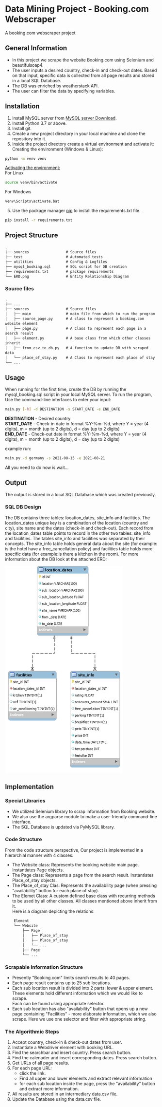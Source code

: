 Data Mining Project - Booking.com Webscraper
============================  
A booking.com webscraper project 
## General Information
- In this project we scrape the website Booking.com using Selenium and beautifulsoap4.
- The user inputs a desired country, check-in and check-out dates. Based on that input, specific data is collected from all page results and stored in a local SQL Database.
- The DB was enriched by weatherstack API.
- The user can filter the data by specifying variables.

## Installation
1. Install MySQL server from [MySQL server Download](https://dev.mysql.com/downloads/mysql/).
2. Install Python 3.7 or above.
3. Install git.
4. Create a new project directory in your local machine and clone the repository into it.
5. Inside the project directory create a virtual environment and activate it:    
  Creating the environment (Windows & Linux):
  ```bash
  python -m venv venv
  ```
  <ins> Activating the environment: </ins>  
  For Linux  
  ```bash
  source venv/bin/activate
  ```
  For Windows   
  ```bash
  venv\Scripts\activate.bat
  ```
5. Use the package manager [pip](https://pip.pypa.io/en/stable/) to install the requirements.txt file. 
```bash
pip install -r requirements.txt
```

## Project Structure
    .
    ├── sources                 # Source files
    ├── test                    # Automated tests 
    ├── utilities               # Config & Logfiles
    ├── mysql_booking.sql       # SQL script for DB creation
    ├── requirements.txt        # package requirements 
    └── ERD.png                 # Entity Relationship Diagram 
### Source files
    .
    ├── ...
    ├── sources                 # Source files
    │   ├── main                # main file from which to run the program 
    │   ├── source_page.py      # A class to represent a booking.com website element
    │   ├── page.py             # A Class to represent each page in a search result
    │   ├── element.py          # A base class from which other classes inherit
    │   ├── from_csv_to_db.py   # A function to update DB with scraped data
    │   └── place_of_stay.py    # A Class to represent each place of stay
    └── ...
## Usage
When running for the first time, create the DB by running the  mysql_booking.sql script in your local MySQL server.
To run the program, Use the command-line interfaces to enter your input:
```bash
main.py [-h] -d DESTINATION -s START_DATE -e END_DATE
```
**DESTINATION** - Desired country   
**START_DATE**  - Check-in date in format %Y-%m-%d, where Y = year (4 digits), m = month (up to 2 digits), d = day (up to 2 digits)  
**END_DATE**    - Check-out date in format %Y-%m-%d, where Y = year (4 digits), m = month (up to 2 digits), d = day (up to 2 digits)

example run:
```bash
main.py -d germany -s 2021-08-15 -e 2021-08-21
```
All you need to do now is wait... 

## Output
The output is stored in a local SQL Database which was created previously.

### SQL DB Design 
The DB contains three tables: location_dates, site_info and facilities. The location_dates unique key is a combination of the location (country and city), site name and the dates (check-in and check-out). Each record from the location_dates table points to record in the other two tables: site_info and facilities. The tables site_info and facilities was separated by their concepts. The site_info table holds general data about the site (for example: is the hotel have a free_cancellation policy) and facilities table holds more specific data (for example:is there a kitchen in the room). For more information about the DB look at the attached ERD:

![ERD](/ERD.png)
 

## Implementation
### Special Libraries
- We utilized Selenium library to scrap information from Booking website.
- We also use the argparse module to make a user-friendly command-line interface.
- The SQL Database is updated via PyMySQL library.

### Code Structure
From the code structure perspective, Our project is implemented in a hierarchial manner with 4 classes:
- The Website class: Represents the booking website main page. Instantiates Page objects.  
- The Page class: Represents a page from the search result.  Instantiates Place_of_stay objects.  
- The Place_of_stay Clas: Represents the availability page (when pressing "availability" button for each place of stay). 
- The Elemet Class: A custom defined base class with recurring methods to be used by all other classes. All classes mentioned above inherit from it.  
Here is a diagram depicting the relations:

```
    Element
    └── Website                 
        ├── Page                
        │   ├── Place_of_stay                
        │   ├── Place_of_stay      
        │   └── ...    
        ├── Page
        └── ...
```     
### Scrapable Information Structure
- Presently "Booking.com" limits search results to 40 pages. 
- Each page result contains up to 25 sub locations. 
- Each sub location result is divided into 2 parts: lower & upper element. These elements hold different information which we would like to scrape.  
  Each can be found using appropriate selector.
- Each sub location has also "availability" button that opens up a new page containing "Facilities" - more elaborate information, which we also scrape. Here we use one selector and filter with appropriate string.

### The Algorithmic Steps
1. Accept country, check-in & check-out dates from user.
2. Instantiate a Webdriver element with booking URL.
3. Find the searchbar and insert country. Press search button.
4. Find the calenader and insert corresponding dates. Press search button.
5. Get URLs of all page results.
6. For each page URL:
   - click the link. 
   - Find all upper and lower elements and extract relevant information
   - for each sub location inside the page, press the "availability" button and extract more information.
8. All results are stored in an intermediary data.csv file.
9. Update the Database using the data.csv file.
